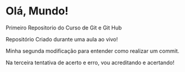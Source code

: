 # Olá, Mundo!
 Primeiro Repositorio do Curso de Git e Git Hub

Repositório Criado durante uma aula ao vivo!

Minha segunda modificação para entender como realizar um commit.

Na terceira tentativa de acerto e erro, vou acreditando e acertando!